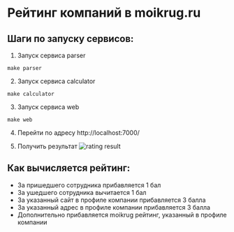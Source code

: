 # Рейтинг компаний в moikrug.ru

## Шаги по запуску сервисов:

1. Запуск сервиса parser

```
make parser
```


2. Запуск сервиса calculator

```
make calculator
```


3. Запуск сервиса web

```
make web
```


4. Перейти по адресу http://localhost:7000/


5. Получить результат
![rating result](https://imgur.com/V69iy7J.png)



Как вычисляется рейтинг:
-----------------------

- За пришедшего сотрудника прибавляется 1 бал
- За ушедшего сотрудника вычитается 1 бал
- За указанный сайт в профиле компании прибавляется 3 балла
- За указанный адрес в профиле компании прибавляется 3 балла
- Дополнительно прибавляется moikrug рейтинг, указанный в профиле компании 

